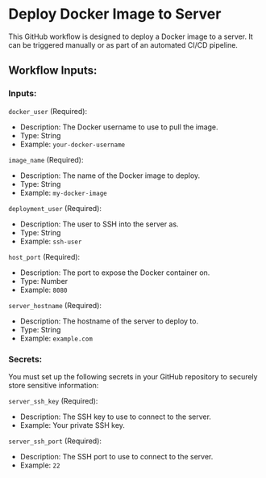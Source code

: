 # Deploy Docker Image to Server

This GitHub workflow is designed to deploy a Docker image to a server. It can be triggered manually or as part of an automated CI/CD pipeline.

## Workflow Inputs:

### Inputs:

`docker_user` (Required):
- Description: The Docker username to use to pull the image.
- Type: String
- Example: `your-docker-username`

`image_name` (Required):
- Description: The name of the Docker image to deploy.
- Type: String
- Example: `my-docker-image`

`deployment_user` (Required):
- Description: The user to SSH into the server as.
- Type: String
- Example: `ssh-user`

`host_port` (Required):
- Description: The port to expose the Docker container on.
- Type: Number
- Example: `8080`

`server_hostname` (Required):
- Description: The hostname of the server to deploy to.
- Type: String
- Example: `example.com`

### Secrets:

You must set up the following secrets in your GitHub repository to securely store sensitive information:

`server_ssh_key` (Required):
- Description: The SSH key to use to connect to the server.
- Example: Your private SSH key.

`server_ssh_port` (Required):
- Description: The SSH port to use to connect to the server.
- Example: `22`
